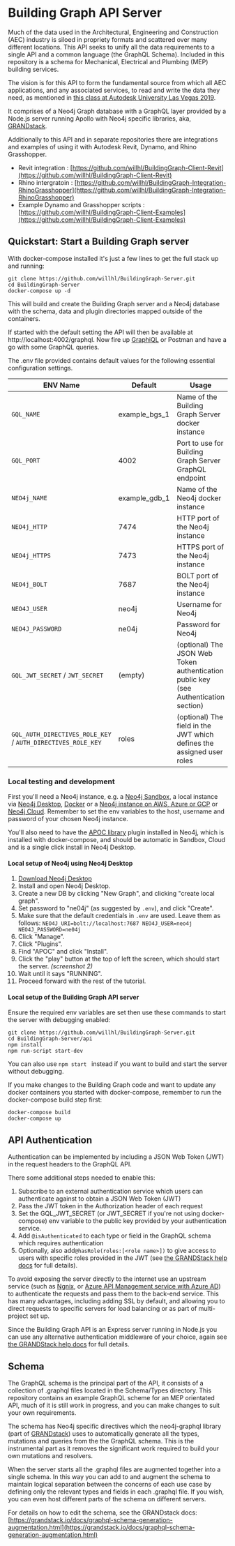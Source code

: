 
# Building Graph API Server

Much of the data used in the Architectural, Engineering and Construction (AEC) industry is siloed in propriety formats and scattered over many different locations. This API seeks to unify all the data requirements to a single API and a common language (the GraphQL Schema). Included in this repository is a schema for Mechanical, Electrical and Plumbing (MEP) building services.

The vision is for this API to form the fundamental source from which all AEC applications, and any associated services, to read and write the data they need, as mentioned in [this class at Autodesk University Las Vegas 2019](https://www.autodesk.com/autodesk-university/class/Unlock-Full-Potential-Your-MEP-Data-Case-Unified-Data-Model-2019).

It comprises of a Neo4j Graph database with a GraphQL layer provided by a Node.js server running Apollo with Neo4j specific libraries, aka, [GRANDstack](https://grandstack.io).

Additionally to this API and in separate repositories there are integrations and examples of using it with Autodesk Revit, Dynamo, and Rhino Grasshopper. 

 - Revit integration : [https://github.com/willhl/BuildingGraph-Client-Revit](https://github.com/willhl/BuildingGraph-Client-Revit)
 - Rhino intergratoin : [https://github.com/willhl/BuildingGraph-Integration-RhinoGrasshopper](https://github.com/willhl/BuildingGraph-Integration-RhinoGrasshopper)
 - Example Dynamo and Grasshopper scripts : [https://github.com/willhl/BuildingGraph-Client-Examples](https://github.com/willhl/BuildingGraph-Client-Examples)


## Quickstart: Start a Building Graph server

With docker-compose installed it's just a few lines to get the full stack up and running:

```shell
git clone https://github.com/willhl/BuildingGraph-Server.git
cd BuildingGraph-Server
docker-compose up -d
```
This will build and create the Building Graph server and a Neo4j database with the schema, data and plugin directories mapped outside of the containers.

If started with the default setting the API will then be available at http://localhost:4002/graphql. Now fire up [GraphiQL](https://www.electronjs.org/apps/graphiql) or Postman and have a go with some GraphQL queries.

The .env file provided contains default values for the following essential configuration settings.

|ENV Name|Default|Usage| Context
|--|--|--|--|
| `GQL_NAME`  | example_bgs_1| Name of the Building Graph Server docker instance | Docker compose only
| `GQL_PORT`| 4002 | Port to use for  Building Graph Server GraphQL endpoint| All
|`NEO4j_NAME` |example_gdb_1| Name of the Neo4j docker instance|Docker compose only|
|`NEO4j_HTTP` |7474| HTTP port of the Neo4j instance|All|
|`NEO4j_HTTPS`|7473 |HTTPS port of the Neo4j instance|All|
|`NEO4j_BOLT`|7687 |BOLT port of the Neo4j instance|All|
|`NEO4J_USER`|neo4j|Username for Neo4j| All|
|`NEO4J_PASSWORD`|ne04j|Password for Neo4j|All|
|`GQL_JWT_SECRET` / `JWT_SECRET`|(empty)|(optional) The JSON Web Token authentication public key (see Authentication section) | Docker compose / otherwise |
|`GQL_AUTH_DIRECTIVES_ROLE_KEY` / `AUTH_DIRECTIVES_ROLE_KEY`|roles|(optional) The field in the JWT which defines the assigned user roles | Docker compose / otherwise |

### Local testing and development

First you'll need  a Neo4j instance, e.g. a [Neo4j Sandbox](http://neo4j.com/sandbox), a local instance via [Neo4j Desktop](https://neo4j.com/download), [Docker](http://hub.docker.com/_/neo4j) or a [Neo4j instance on AWS, Azure or GCP](http://neo4j.com/developer/guide-cloud-deployment) or [Neo4j Cloud](http://neo4j.com/cloud). Remember to set the env variables to the host, username and password of your chosen Neo4j instance.

You'll also need to have the [APOC library](https://github.com/neo4j-contrib/neo4j-apoc-procedures)  plugin installed in Neo4j, which is installed with docker-compose, and should be automatic in Sandbox, Cloud and is a single click install in Neo4j Desktop.

#### Local setup of Neo4j using Neo4j Desktop

1. [Download Neo4j Desktop](https://neo4j.com/download/)
2. Install and open Neo4j Desktop.
3. Create a new DB by clicking "New Graph", and clicking "create local graph".
4. Set password to "ne04j" (as suggested by `.env`), and click "Create".
5. Make sure that the default credentials in `.env` are used. Leave them as follows: `NEO4J_URI=bolt://localhost:7687 NEO4J_USER=neo4j NEO4J_PASSWORD=ne04j`
6. Click "Manage".
7. Click "Plugins".
8. Find "APOC" and click "Install".
9. Click the "play" button at the top of left the screen, which should start the server. _(screenshot 2)_
10. Wait until it says "RUNNING".
11. Proceed forward with the rest of the tutorial.

####  Local setup of the Building Graph API server
Ensure the required env variables are set then use these commands to start the server with debugging enabled:

```shell
git clone https://github.com/willhl/BuildingGraph-Server.git
cd BuildingGraph-Server/api
npm install
npm run-script start-dev
```
You can also use ```npm start ``` instead if you want to build and start the server without debugging.

If you make changes to the Building Graph code and want to update any docker containers you started with docker-compose, remember to run the docker-compose build step first: 
 
```shell
docker-compose build
docker-compose up
```

## API Authentication
Authentication can be implemented by including a JSON Web Token (JWT) in the request headers to the GraphQL API.  

There some additional steps needed to enable this:
1. Subscribe to an external authentication service which users can authenticate against to obtain a JSON Web Token (JWT)
2. Pass the JWT token in the Authorization header of each request
3. Set the GQL_JWT_SECRET (or JWT_SECRET if you're not using docker-compose)  env variable to the public key provided by your authentication service.
4. Add `@isAuthenticated` to each type or field in the GraphQL schema which requires authentication
5. Optionally, also add`@hasRole(roles:[<role name>])` to give access to users with specific roles provided in the JWT (see [the GRANDStack help docs](https://grandstack.io/docs/neo4j-graphql-js-middleware-authorization.html) for full details).
 


To avoid exposing the server directly to the internet use an upstream service (such as [Ngnix](https://www.nginx.com/), or [Azure API Management service with Azure AD](https://docs.microsoft.com/en-us/azure/api-management/api-management-howto-protect-backend-with-aad)) to authenticate the requests and pass them to the back-end service. This has many advantages, including adding SSL by default, and allowing you to direct requests to specific servers for load balancing or as part of multi-project set up. 

Since the Building Graph API is an Express server running in Node.js you can use any alternative authentication middleware of your choice, again see [the GRANDStack help docs](https://grandstack.io/docs/neo4j-graphql-js-middleware-authorization.html) for full details.
 

## Schema

The GraphQL schema is the principal part of the API, it consists of a collection of .graphql files located in the Schema/Types directory. This repository contains an example GraphQL scheme for an MEP orientated API, much of it is still work in progress, and you can make changes to suit your own requirements. 

The schema has Neo4j specific directives which the neo4j-graphql library (part of [GRANDstack](https://grandstack.io/docs/graphql-schema-generation-augmentation.html)) uses to automatically generate all the types, mutations and queries from the the GraphQL schema. This is the instrumental part as it removes the significant work required to build your own mutations and resolvers.

When the server starts all the .graphql files are augmented together into a single schema. In this way you can add to and augment the schema to maintain logical separation between the concerns of each use case by defining only the relevant types and fields in each .graphql file. If you wish, you can even host different parts of the schema on different servers.

For details on how to edit the schema, see the GRANDstack docs:
[https://grandstack.io/docs/graphql-schema-generation-augmentation.html](https://grandstack.io/docs/graphql-schema-generation-augmentation.html)

